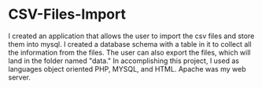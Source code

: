 # CSV-Files-Import
I created an application that allows the user to import the csv files and store them into mysql. I created a database schema with a table in it to collect all the information from the files. The user can also export the files, which will land in the folder named "data." In accomplishing this project, I used as languages object oriented PHP, MYSQL, and HTML. Apache was my web server.
